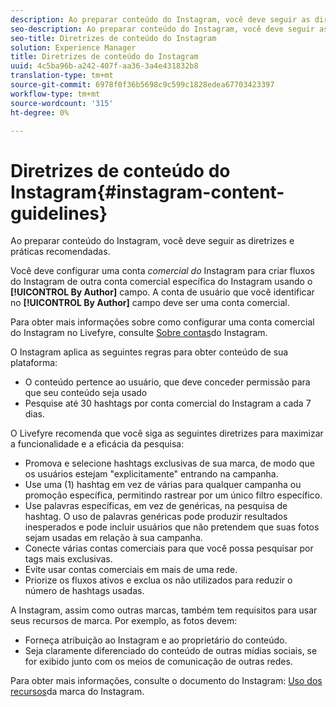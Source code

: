 ```yaml
---
description: Ao preparar conteúdo do Instagram, você deve seguir as diretrizes e práticas recomendadas.
seo-description: Ao preparar conteúdo do Instagram, você deve seguir as diretrizes e práticas recomendadas.
seo-title: Diretrizes de conteúdo do Instagram
solution: Experience Manager
title: Diretrizes de conteúdo do Instagram
uuid: 4c5ba96b-a242-407f-aa36-3a4e431832b8
translation-type: tm+mt
source-git-commit: 6978f0f36b5698c9c599c1828edea67703423397
workflow-type: tm+mt
source-wordcount: '315'
ht-degree: 0%

---
```



# Diretrizes de conteúdo do Instagram{#instagram-content-guidelines}

Ao preparar conteúdo do Instagram, você deve seguir as diretrizes e práticas recomendadas.

Você deve configurar uma conta *comercial do* Instagram para criar fluxos do Instagram de outra conta comercial específica do Instagram usando o **[!UICONTROL By Author]** campo. A conta de usuário que você identificar no **[!UICONTROL By Author]** campo deve ser uma conta comercial.

Para obter mais informações sobre como configurar uma conta comercial do Instagram no Livefyre, consulte [Sobre contas](../c-users-creating-accounts-with-studio-access/t-configure-social-accout-instagram/c-about-instagram-accounts.md#c_about_instagram_accounts)do Instagram.

O Instagram aplica as seguintes regras para obter conteúdo de sua plataforma:

* O conteúdo pertence ao usuário, que deve conceder permissão para que seu conteúdo seja usado
* Pesquise até 30 hashtags por conta comercial do Instagram a cada 7 dias.

O Livefyre recomenda que você siga as seguintes diretrizes para maximizar a funcionalidade e a eficácia da pesquisa:

* Promova e selecione hashtags exclusivas de sua marca, de modo que os usuários estejam &quot;explicitamente&quot; entrando na campanha.
* Use uma (1) hashtag em vez de várias para qualquer campanha ou promoção específica, permitindo rastrear por um único filtro específico.
* Use palavras específicas, em vez de genéricas, na pesquisa de hashtag. O uso de palavras genéricas pode produzir resultados inesperados e pode incluir usuários que não pretendem que suas fotos sejam usadas em relação à sua campanha.
* Conecte várias contas comerciais para que você possa pesquisar por tags mais exclusivas.
* Evite usar contas comerciais em mais de uma rede.
* Priorize os fluxos ativos e exclua os não utilizados para reduzir o número de hashtags usadas.

A Instagram, assim como outras marcas, também tem requisitos para usar seus recursos de marca. Por exemplo, as fotos devem:

* Forneça atribuição ao Instagram e ao proprietário do conteúdo.
* Seja claramente diferenciado do conteúdo de outras mídias sociais, se for exibido junto com os meios de comunicação de outras redes.

Para obter mais informações, consulte o documento do Instagram: [Uso dos recursos](https://help.instagram.com/304689166306603)da marca do Instagram.
